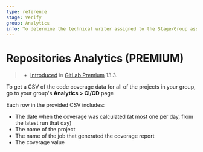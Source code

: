 ```yaml
---
type: reference
stage: Verify
group: Analytics
info: To determine the technical writer assigned to the Stage/Group associated with this page, see https://about.gitlab.com/handbook/engineering/ux/technical-writing/#designated-technical-writers
---
```


# Repositories Analytics **(PREMIUM)**

> - [Introduced](https://gitlab.com/gitlab-org/gitlab/-/issues/215104) in [GitLab Premium](https://about.gitlab.com/pricing/) 13.3.

To get a CSV of the code coverage data for all of the projects in your group, go to your group's **Analytics > CI/CD** page

Each row in the provided CSV includes:

- The date when the coverage was calculated (at most one per day, from the latest run that day)
- The name of the project
- The name of the job that generated the coverage report
- The coverage value

<!-- ## Troubleshooting

Include any troubleshooting steps that you can foresee. If you know beforehand what issues
one might have when setting this up, or when something is changed, or on upgrading, it's
important to describe those, too. Think of things that may go wrong and include them here.
This is important to minimize requests for support, and to avoid doc comments with
questions that you know someone might ask.

Each scenario can be a third-level heading, e.g. `### Getting error message X`.
If you have none to add when creating a doc, leave this section in place
but commented out to help encourage others to add to it in the future. -->
